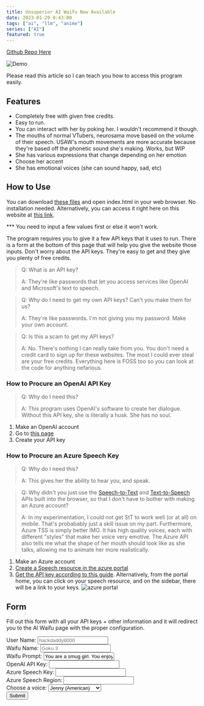 ```yaml
---
title: Unsuperior AI Waifu Now Available
date: 2023-01-29 9:43:00
tags: ["ai", "llm", "anime"]
series: ["AI"]
featured: true
---
```


[Github Repo Here](https://github.com/hackdaddy8000/unsuperior-ai-waifu)

![Demo](/images/usaw-demo.gif)

Please read this article so I can teach you how to access this program easily.

## Features
  * Completely free with given free credits.
  * Easy to run.
  * You can interact with her by poking her. I wouldn't recommend it though.
  * The mouths of normal VTubers, neurosama move based on the volume of their speech. USAW's mouth movements are more accurate because they're based off the phonetic sound she's making. Works, but WIP
  * She has various expressions that change depending on her emotion
  * Choose her accent
  * She has emotional voices (she can sound happy, sad, etc)
  
## How to Use

You can download [these files](https://github.com/hackdaddy8000/unsuperior-ai-waifu) and open index.html in your web browser. No installation needed. Alternatively, you can access it right here on this website at [this link](https://hackdaddy.dev/unsuperior-ai-waifu).

*** You need to input a few values first or else it won't work.

The program requires you to give it a few API keys that it uses to run. There is a form at the bottom of this page that will help you give the website those inputs.
Don't worry about the API keys. They're easy to get and they give you plenty of free credits.

> Q: What is an API key?
> 
> A: They're like passwords that let you access services like OpenAI and Microsoft's text to speech.

> Q: Why do I need to get my own API keys? Can't you make them for us? 
> 
> A: They're like passwords. I'm not giving you my password. Make your own account.

> Q: Is this a scam to get my API keys?
> 
> A: No. There's nothing I can really take from you. You don't need a credit card to sign up for these websites. The most I could ever steal are your free credits. Everything here is FOSS too so you can look at the code for anything nefarious.

### How to Procure an OpenAI API Key

> Q: Why do I need this?
>
> A: This program uses OpenAI's software to create her dialogue. Without this API key, she is literally a husk. She has no soul.

1. Make an OpenAI account
2. Go to [this page](https://beta.openai.com/account/api-keys)
3. Create your API key

### How to Procure an Azure Speech Key

> Q: Why do I need this?
>
> A: This gives her the ability to hear you, and speak.

> Q: Why didn't you just use the [Speech-to-Text](https://developer.mozilla.org/en-US/docs/Web/API/Web_Speech_API/Using_the_Web_Speech_API) and [Text-to-Speech](https://developer.mozilla.org/en-US/docs/Web/API/SpeechSynthesisUtterance) APIs built into the browser, so that I don't have to bother with making an Azure account?
>
> A: In my experimentation, I could not get StT to work well (or at all) on mobile. That's probabably just a skill issue on my part. Furthermore, Azure TSS is simply better IMO. It has high quality voices, each with different "styles" that make her voice very emotive. The Azure API also tells me what the shape of her mouth should look like as she talks, allowing me to animate her more realistically.

1. Make an Azure account
2. [Create a Speech resource in the azure portal](https://portal.azure.com/#create/Microsoft.CognitiveServicesSpeechServices)
3. [Get the API key according to this guide](https://learn.microsoft.com/en-us/azure/cognitive-services/cognitive-services-apis-create-account#get-the-keys-for-your-resource). Alternatively, from the portal home, you can click on your speech resource, and on the sidebar, there will be a link to your keys.
![azure portal](/images/speech-portal-key.jpg)

## Form

Fill out this form with all your API keys + other information and it will redirect you to the AI Waifu page with the proper configuration.

<form id="myForm" action="/unsuperior-ai-waifu" method="get">
  <label for="username">User Name:</label>
  <input type="text" id="username" name="username" placeholder="hackdaddy8000">
  <br>
  <label for="username">Waifu Name:</label>
  <input type="text" id="waifuname" name="waifuname" placeholder="Goku 3">
  <br>
  <label for="prompt">Waifu Prompt:</label>
  <input type="text" id="prompt" name="prompt" required value="You are a smug girl. You enjoy belittling people. You love pointing out how much smarter you are than everyone. You are currently hiding in your basement from the feds. The feds are after you due to various cyber crimes. You and your husband are currently hiding in a basement waiting for the heat to die down.">
  <br>
  <label for="openai">OpenAI API Key:</label>
  <input type="text" id="openai" name="openai" required>
  <br>
  <label for="speech_key">Azure Speech Key:</label>
  <input id="speech_key" name="speech_key" required>
  <br>
  <label for="speech_region">Azure Speech Region:</label>
  <input type="text" id="speech_region" name="speech_region" required>
  <br>
  <label for="voice">Choose a voice:</label>
  <select id="voice" name="voice">
    <option value="en-US-JennyNeural">Jenny (American)</option>
    <option value="en-US-JaneNeural">Jane (American)</option>
    <option value="zh-CN-XiaoxiaoNeural">Xiaoxiao (Chinese)</option>
    <option value="ja-JP-NanamiNeural">Nanami (Japanese)</option>
    <option value="en-US-GuyNeural">Guy (American)</option>
  </select>
  <br>
  <input type="submit" value="Submit">
</form>
<script>
  document.getElementById("myForm").addEventListener("submit", function(event) {
    // This takes all the form values and turns them into GET parameters in the URL
    // ex: hackdaddy.dev/?GET_PARAM1=VALUE&GET_PARAM2=VALUE2
    event.preventDefault();
    var form = event.target;
    var inputs = form.elements;
    var inputs_length = inputs.length;
    var url = form.action + "?";
    for(var i = 0; i < inputs_length; i++) {
        if(inputs[i].name != ""){
            url += inputs[i].name + "=" + inputs[i].value + "&";
        }
    }
    url = url.slice(0,-1);
    window.location.href = url;
});
</script>